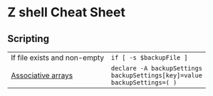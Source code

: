 # Z shell Cheat Sheet

## Scripting

|||
---|---
| If file exists and non-empty | `if [ -s $backupFile ]` |
| [Associative arrays](https://scriptingosx.com/2019/11/associative-arrays-in-zsh/) | `declare -A backupSettings`<br/>`backupSettings[key]=value`<br/>`backupSettings=( )` |

[comment]: # (TAGS: zsh)
